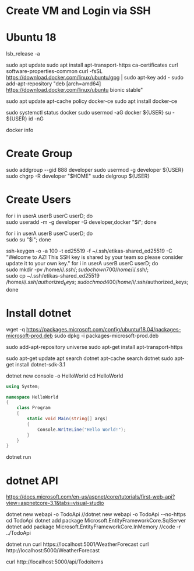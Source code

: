 
# Create VM and Login via SSH

# Ubuntu 18

lsb_release -a

sudo apt update
sudo apt install apt-transport-https ca-certificates curl software-properties-common
curl -fsSL https://download.docker.com/linux/ubuntu/gpg | sudo apt-key add -
sudo add-apt-repository "deb [arch=amd64] https://download.docker.com/linux/ubuntu bionic stable"

sudo apt update
apt-cache policy docker-ce
sudo apt install docker-ce


sudo systemctl status docker
sudo usermod -aG docker ${USER}
su - ${USER}
id -nG

docker info

# Create Group
sudo addgroup --gid 888 developer
sudo usermod -g developer ${USER}
sudo chgrp -R developer "$HOME"
sudo delgroup ${USER}

# Create Users
for i in userA userB userC userD; do \
sudo useradd -m -g developer -G developer,docker "$i"; done

for i in userA userB userC userD; do \
sudo su "$i"; done

ssh-keygen -o -a 100 -t ed25519 -f ~/.ssh/etikas-shared_ed25519 -C "Welcome to AZ! This SSH key is shared by your team so please consider update it to your own key."
for i in userA userB userC userD; do \
sudo mkdir -pv /home/$i/.ssh/; sudo chown 700 /home/$i/.ssh/; \
sudo cp ~/.ssh/etikas-shared_ed25519 /home/$i/.ssh/authorized_keys; \
sudo chmod 400 /home/$i/.ssh/authorized_keys; \
done


# Install dotnet

wget -q https://packages.microsoft.com/config/ubuntu/18.04/packages-microsoft-prod.deb
sudo dpkg -i packages-microsoft-prod.deb

sudo add-apt-repository universe
sudo apt-get install apt-transport-https

sudo apt-get update
apt search dotnet
apt-cache search dotnet
sudo apt-get install dotnet-sdk-3.1

dotnet new console -o HelloWorld
cd HelloWorld
```Program.cs
using System;

namespace HelloWorld
{
	class Program
	{
		static void Main(string[] args)
		{
			Console.WriteLine("Hello World!");
		}
	}
}
```
dotnet run


# dotnet API

<https://docs.microsoft.com/en-us/aspnet/core/tutorials/first-web-api?view=aspnetcore-3.1&tabs=visual-studio>

dotnet new webapi -o TodoApi
//dotnet new webapi -o TodoApi --no-https
cd TodoApi
dotnet add package Microsoft.EntityFrameworkCore.SqlServer
dotnet add package Microsoft.EntityFrameworkCore.InMemory
//code -r ../TodoApi

dotnet run
curl https://localhost:5001/WeatherForecast
curl http://localhost:5000/WeatherForecast


curl http://localhost:5000/api/Todoitems

